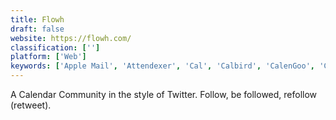 ```yaml
---
title: Flowh
draft: false 
website: https://flowh.com/
classification: ['']
platform: ['Web']
keywords: ['Apple Mail', 'Attendexer', 'Cal', 'Calbird', 'CalenGoo', 'ChronoFlo Calendar', 'Etar', 'Google Calendar', 'Lightning Calendar', 'Mailbird', 'MemoCalendar.net', 'Merge Calendar', 'Outlook', 'Padlet Briefcase', 'SSuite My Calendar Diary', 'Simple Calendar', 'Sun Surveyor', 'WAVE Calendar', 'fruux']
---
```

A Calendar Community in the style of Twitter. Follow, be followed, refollow (retweet).